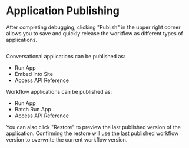 # Application Publishing

After completing debugging, clicking "Publish" in the upper right corner allows you to save and quickly release the workflow as different types of applications.

<figure><img src="https://assets-docs.dify.ai//img/en/workflow/f8fb533bfc488d3eab087b9aa47280da.webp" alt=""><figcaption></figcaption></figure>

Conversational applications can be published as:

* Run App
* Embed into Site
* Access API Reference

Workflow applications can be published as:

* Run App
* Batch Run App
* Access API Reference

You can also click "Restore" to preview the last published version of the application. Confirming the restore will use the last published workflow version to overwrite the current workflow version.
